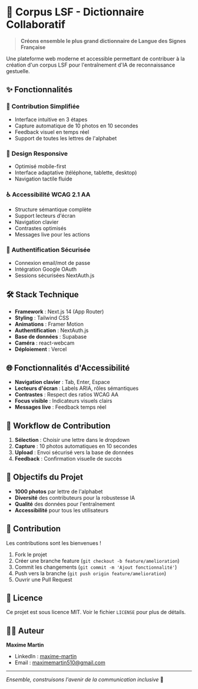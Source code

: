 # 🤟 Corpus LSF - Dictionnaire Collaboratif

> **Créons ensemble le plus grand dictionnaire de Langue des Signes Française**

Une plateforme web moderne et accessible permettant de contribuer à la création d'un corpus LSF pour l'entraînement d'IA de reconnaissance gestuelle.

## ✨ Fonctionnalités

### 🎯 **Contribution Simplifiée**
- Interface intuitive en 3 étapes
- Capture automatique de 10 photos en 10 secondes
- Feedback visuel en temps réel
- Support de toutes les lettres de l'alphabet

### 📱 **Design Responsive**
- Optimisé mobile-first
- Interface adaptative (téléphone, tablette, desktop)
- Navigation tactile fluide

### ♿ **Accessibilité WCAG 2.1 AA**
- Structure sémantique complète
- Support lecteurs d'écran
- Navigation clavier
- Contrastes optimisés
- Messages live pour les actions

### 🔐 **Authentification Sécurisée**
- Connexion email/mot de passe
- Intégration Google OAuth
- Sessions sécurisées NextAuth.js

## 🛠️ Stack Technique

- **Framework** : Next.js 14 (App Router)
- **Styling** : Tailwind CSS
- **Animations** : Framer Motion
- **Authentification** : NextAuth.js
- **Base de données** : Supabase
- **Caméra** : react-webcam
- **Déploiement** : Vercel

## 🌐 Fonctionnalités d'Accessibilité

- **Navigation clavier** : Tab, Enter, Espace
- **Lecteurs d'écran** : Labels ARIA, rôles sémantiques
- **Contrastes** : Respect des ratios WCAG AA
- **Focus visible** : Indicateurs visuels clairs
- **Messages live** : Feedback temps réel

## 🔄 Workflow de Contribution

1. **Sélection** : Choisir une lettre dans le dropdown
2. **Capture** : 10 photos automatiques en 10 secondes
3. **Upload** : Envoi sécurisé vers la base de données
4. **Feedback** : Confirmation visuelle de succès

## 🎯 Objectifs du Projet

- **1000 photos** par lettre de l'alphabet
- **Diversité** des contributeurs pour la robustesse IA
- **Qualité** des données pour l'entraînement
- **Accessibilité** pour tous les utilisateurs

## 🤝 Contribution

Les contributions sont les bienvenues ! 

1. Fork le projet
2. Créer une branche feature (`git checkout -b feature/amelioration`)
3. Commit les changements (`git commit -m 'Ajout fonctionnalité'`)
4. Push vers la branche (`git push origin feature/amelioration`)
5. Ouvrir une Pull Request

## 📄 Licence

Ce projet est sous licence MIT. Voir le fichier `LICENSE` pour plus de détails.

## 👨‍💻 Auteur

**Maxime Martin**
- LinkedIn : [maxime-martin](https://www.linkedin.com/in/maxime-martin-090731aa/)
- Email : maximemartin510@gmail.com

---

*Ensemble, construisons l'avenir de la communication inclusive* 🤟